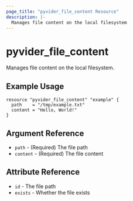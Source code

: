 ```yaml
---
page_title: "pyvider_file_content Resource"
description: |-
  Manages file content on the local filesystem
---
```


# pyvider_file_content

Manages file content on the local filesystem.

## Example Usage

```hcl
resource "pyvider_file_content" "example" {
  path    = "/tmp/example.txt"
  content = "Hello, World!"
}
```

## Argument Reference

- `path` - (Required) The file path
- `content` - (Required) The file content

## Attribute Reference

- `id` - The file path
- `exists` - Whether the file exists
